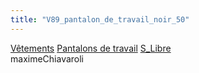 ```yaml
---
title: "V89_pantalon_de_travail_noir_50"
---
```


[Vêtements](notes/equipements/L_Vetements.md) [Pantalons de travail](notes/equipements/vetements/V_PantalonsDeTravail.md) [S_Libre](notes/statut/S_Libre.md)\
maximeChiavaroli

